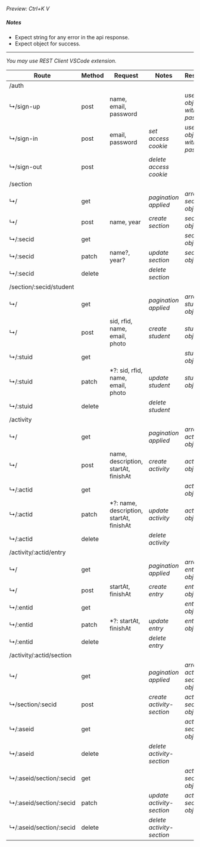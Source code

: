 *Preview: Ctrl+K V*

##### Notes
 - Expect string for any error in the api response.
 - Expect object for success.

---
*You may use REST Client VSCode extension.*

| Route                               | Method  | Request                                  | Notes                                 | Response                              |
| ----------------------------------- | ------- | ---------------------------------------- | ------------------------------------- | ------------------------------------- |
| /auth                               |         |                                          |                                       |                                       |
| ↳/sign-up                           | post    | name, email, password                    |                                       | *user object without password*        |
| ↳/sign-in                           | post    | email, password                          | *set access cookie*                   | *user object without password*        |
| ↳/sign-out                          | post    |                                          | *delete access cookie*                |                                       |
| /section                            |         |                                          |                                       |                                       |
| ↳/                                  | get     |                                          | *pagination applied*                  | *array of section object*             |
| ↳/                                  | post    | name, year                               | *create section*                      | *section object*                      |
| ↳/:secid                            | get     |                                          |                                       | *section object*                      |
| ↳/:secid                            | patch   | name?, year?                             | *update section*                      | *section object*                      |
| ↳/:secid                            | delete  |                                          | *delete section*                      |                                       |
| /section/:secid/student             |         |                                          |                                       |                                       |
| ↳/                                  | get     |                                          | *pagination applied*                  | *array of student object*             |
| ↳/                                  | post    | sid, rfid, name, email, photo            | *create student*                      | *student object*                      |
| ↳/:stuid                            | get     |                                          |                                       | *student object*                      |
| ↳/:stuid                            | patch   | *?: sid, rfid, name, email, photo        | *update student*                      | *student object*                      |
| ↳/:stuid                            | delete  |                                          | *delete student*                      |                                       |
| /activity                           |         |                                          |                                       |                                       |
| ↳/                                  | get     |                                          | *pagination applied*                  | *array of activity object*            |
| ↳/                                  | post    | name, description, startAt, finishAt     | *create activity*                     | *activity object*                     |
| ↳/:actid                            | get     |                                          |                                       | *activity object*                     |
| ↳/:actid                            | patch   | *?: name, description, startAt, finishAt | *update activity*                     | *activity object*                     |
| ↳/:actid                            | delete  |                                          | *delete activity*                     |                                       |
| /activity/:actid/entry              |         |                                          |                                       |                                       |
| ↳/                                  | get     |                                          | *pagination applied*                  | *array of entry object*               |
| ↳/                                  | post    | startAt, finishAt                        | *create entry*                        | *entry object*                        |
| ↳/:entid                            | get     |                                          |                                       | *entry object*                        |
| ↳/:entid                            | patch   | *?: startAt, finishAt                    | *update entry*                        | *entry object*                        |
| ↳/:entid                            | delete  |                                          | *delete entry*                        |                                       |
| /activity/:actid/section            |         |                                          |                                       |                                       |
| ↳/                                  | get     |                                          | *pagination applied*                  | *array of activity-section object*    |
| ↳/section/:secid                    | post    |                                          | *create activity-section*             | *activity-section object*             |
| ↳/:aseid                            | get     |                                          |                                       | *activity-section object*             |
| ↳/:aseid                            | delete  |                                          | *delete activity-section*             |                                       |
| ↳/:aseid/section/:secid             | get     |                                          |                                       | *activity-section object*             |
| ↳/:aseid/section/:secid             | patch   |                                          | *update activity-section*             | *activity-section object*             |
| ↳/:aseid/section/:secid             | delete  |                                          | *delete activity-section*             |                                       |
